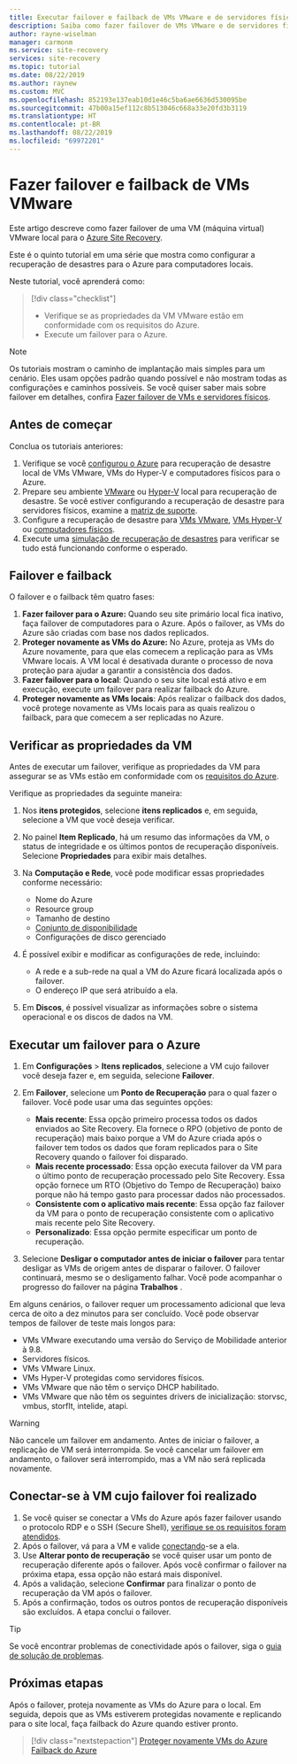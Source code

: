 ```yaml
---
title: Executar failover e failback de VMs VMware e de servidores físicos durante a recuperação de desastre para o Azure com o Site Recovery | Microsoft Docs
description: Saiba como fazer failover de VMs VMware e de servidores físicos para o Azure e failback para o site local, durante a recuperação de desastre para o Azure usando o Site Recovery.
author: rayne-wiselman
manager: carmonm
ms.service: site-recovery
services: site-recovery
ms.topic: tutorial
ms.date: 08/22/2019
ms.author: raynew
ms.custom: MVC
ms.openlocfilehash: 852193e137eab10d1e46c5ba6ae6636d530095be
ms.sourcegitcommit: 47b00a15ef112c8b513046c668a33e20fd3b3119
ms.translationtype: HT
ms.contentlocale: pt-BR
ms.lasthandoff: 08/22/2019
ms.locfileid: "69972201"
---
```

# <a name="fail-over-and-fail-back-vmware-vms"></a>Fazer failover e failback de VMs VMware

Este artigo descreve como fazer failover de uma VM (máquina virtual) VMware local para o [Azure Site Recovery](site-recovery-overview.md).

Este é o quinto tutorial em uma série que mostra como configurar a recuperação de desastres para o Azure para computadores locais.

Neste tutorial, você aprenderá como:

> [!div class="checklist"]
> * Verifique se as propriedades da VM VMware estão em conformidade com os requisitos do Azure.
> * Execute um failover para o Azure.

> [!NOTE]
> Os tutoriais mostram o caminho de implantação mais simples para um cenário. Eles usam opções padrão quando possível e não mostram todas as configurações e caminhos possíveis. Se você quiser saber mais sobre failover em detalhes, confira [Fazer failover de VMs e servidores físicos](site-recovery-failover.md).

## <a name="before-you-start"></a>Antes de começar

Conclua os tutoriais anteriores:

1. Verifique se você [configurou o Azure](tutorial-prepare-azure.md) para recuperação de desastre local de VMs VMware, VMs do Hyper-V e computadores físicos para o Azure.
2. Prepare seu ambiente [VMware](vmware-azure-tutorial-prepare-on-premises.md) ou [Hyper-V](hyper-v-prepare-on-premises-tutorial.md) local para recuperação de desastre. Se você estiver configurando a recuperação de desastre para servidores físicos, examine a [matriz de suporte](vmware-physical-secondary-support-matrix.md).
3. Configure a recuperação de desastre para [VMs VMware](vmware-azure-tutorial.md), [VMs Hyper-V](hyper-v-azure-tutorial.md) ou [computadores físicos](physical-azure-disaster-recovery.md).
4. Execute uma [simulação de recuperação de desastres](tutorial-dr-drill-azure.md) para verificar se tudo está funcionando conforme o esperado.

## <a name="failover-and-failback"></a>Failover e failback

O failover e o failback têm quatro fases:

1. **Fazer failover para o Azure:** Quando seu site primário local fica inativo, faça failover de computadores para o Azure. Após o failover, as VMs do Azure são criadas com base nos dados replicados.
2. **Proteger novamente as VMs do Azure:** No Azure, proteja as VMs do Azure novamente, para que elas comecem a replicação para as VMs VMware locais. A VM local é desativada durante o processo de nova proteção para ajudar a garantir a consistência dos dados.
3. **Fazer failover para o local**: Quando o seu site local está ativo e em execução, execute um failover para realizar failback do Azure.
4. **Proteger novamente as VMs locais**: Após realizar o failback dos dados, você protege novamente as VMs locais para as quais realizou o failback, para que comecem a ser replicadas no Azure.

## <a name="verify-vm-properties"></a>Verificar as propriedades da VM

Antes de executar um failover, verifique as propriedades da VM para assegurar se as VMs estão em conformidade com os [requisitos do Azure](vmware-physical-azure-support-matrix.md#replicated-machines).

Verifique as propriedades da seguinte maneira:

1. Nos **itens protegidos**, selecione **itens replicados** e, em seguida, selecione a VM que você deseja verificar.

2. No painel **Item Replicado**, há um resumo das informações da VM, o status de integridade e os últimos pontos de recuperação disponíveis. Selecione **Propriedades** para exibir mais detalhes.

3. Na **Computação e Rede**, você pode modificar essas propriedades conforme necessário:
    * Nome do Azure
    * Resource group
    * Tamanho de destino
    * [Conjunto de disponibilidade](../virtual-machines/windows/tutorial-availability-sets.md)
    * Configurações de disco gerenciado

4. É possível exibir e modificar as configurações de rede, incluindo:

    * A rede e a sub-rede na qual a VM do Azure ficará localizada após o failover.
    * O endereço IP que será atribuído a ela.

5. Em **Discos**, é possível visualizar as informações sobre o sistema operacional e os discos de dados na VM.

## <a name="run-a-failover-to-azure"></a>Executar um failover para o Azure

1. Em **Configurações** > **Itens replicados**, selecione a VM cujo failover você deseja fazer e, em seguida, selecione **Failover**.
2. Em **Failover**, selecione um **Ponto de Recuperação** para o qual fazer o failover. Você pode usar uma das seguintes opções:
   * **Mais recente**: Essa opção primeiro processa todos os dados enviados ao Site Recovery. Ela fornece o RPO (objetivo de ponto de recuperação) mais baixo porque a VM do Azure criada após o failover tem todos os dados que foram replicados para o Site Recovery quando o failover foi disparado.
   * **Mais recente processado**: Essa opção executa failover da VM para o último ponto de recuperação processado pelo Site Recovery. Essa opção fornece um RTO (Objetivo do Tempo de Recuperação) baixo porque não há tempo gasto para processar dados não processados.
   * **Consistente com o aplicativo mais recente**: Essa opção faz failover da VM para o ponto de recuperação consistente com o aplicativo mais recente pelo Site Recovery.
   * **Personalizado**: Essa opção permite especificar um ponto de recuperação.

3. Selecione **Desligar o computador antes de iniciar o failover** para tentar desligar as VMs de origem antes de disparar o failover. O failover continuará, mesmo se o desligamento falhar. Você pode acompanhar o progresso do failover na página **Trabalhos** .

Em alguns cenários, o failover requer um processamento adicional que leva cerca de oito a dez minutos para ser concluído. Você pode observar tempos de failover de teste mais longos para:

* VMs VMware executando uma versão do Serviço de Mobilidade anterior à 9.8.
* Servidores físicos.
* VMs VMware Linux.
* VMs Hyper-V protegidas como servidores físicos.
* VMs VMware que não têm o serviço DHCP habilitado.
* VMs VMware que não têm os seguintes drivers de inicialização: storvsc, vmbus, storflt, intelide, atapi.

> [!WARNING]
> Não cancele um failover em andamento. Antes de iniciar o failover, a replicação de VM será interrompida. Se você cancelar um failover em andamento, o failover será interrompido, mas a VM não será replicada novamente.

## <a name="connect-to-failed-over-vm"></a>Conectar-se à VM cujo failover foi realizado

1. Se você quiser se conectar a VMs do Azure após fazer failover usando o protocolo RDP e o SSH (Secure Shell), [verifique se os requisitos foram atendidos](site-recovery-test-failover-to-azure.md#prepare-to-connect-to-azure-vms-after-failover).
2. Após o failover, vá para a VM e valide [conectando](../virtual-machines/windows/connect-logon.md)-se a ela.
3. Use **Alterar ponto de recuperação** se você quiser usar um ponto de recuperação diferente após o failover. Após você confirmar o failover na próxima etapa, essa opção não estará mais disponível.
4. Após a validação, selecione **Confirmar** para finalizar o ponto de recuperação da VM após o failover.
5. Após a confirmação, todos os outros pontos de recuperação disponíveis são excluídos. A etapa conclui o failover.

>[!TIP]
> Se você encontrar problemas de conectividade após o failover, siga o [guia de solução de problemas](site-recovery-failover-to-azure-troubleshoot.md).

## <a name="next-steps"></a>Próximas etapas

Após o failover, proteja novamente as VMs do Azure para o local. Em seguida, depois que as VMs estiverem protegidas novamente e replicando para o site local, faça failback do Azure quando estiver pronto.

> [!div class="nextstepaction"]
> [Proteger novamente VMs do Azure](vmware-azure-reprotect.md)
> [Failback do Azure](vmware-azure-failback.md)
